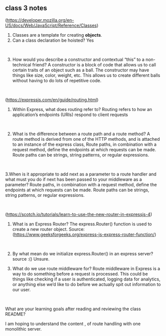 ## class 3 notes


(https://developer.mozilla.org/en-US/docs/Web/JavaScript/Reference/Classes)
1. Classes are a template for creating __objects__.
2. Can a class declaration be hoisted?
Yes
<br>

3. How would you describe a constructor and contextual “this” to a non-technical friend?
A constructor is a block of code that allows us to call certain traits of an object such as a ball.  The constructor may have things like size, color, weight, etc.
This allows us to create different balls without having to do lots of repetitive code.
<br>

(https://expressjs.com/en/guide/routing.html)

1. Within Express, what does routing refer to?
Routing refers to how an application’s endpoints (URIs) respond to client requests
<br>

2. What is the difference between a route path and a route method?
A route method is derived from one of the HTTP methods, and is attached to an instance of the express class, 
Route paths, in combination with a request method, define the endpoints at which requests can be made. Route paths can be strings, string patterns, or regular expressions.
<br>

3.When is it appropriate to add next as a parameter to a route handler and what must you do if next has been passed to your middleware as a parameter?
Route paths, in combination with a request method, define the endpoints at which requests can be made. Route paths can be strings, string patterns, or regular expressions.

<br>

(https://scotch.io/tutorials/learn-to-use-the-new-router-in-expressjs-4)

1. What is an Express Router?
The express.Router() function is used to create a new router object.  Source:(https://www.geeksforgeeks.org/express-js-express-router-function/)
<br>

2. By what mean do we initialize express.Router() in an express server? source :()
Unsure.

3. What do we use route middleware for?
Route middleware in Express is a way to do something before a request is processed. This could be things like checking if a user is authenticated, logging data for analytics, or anything else we’d like to do before we actually spit out information to our user.
<br>

What are your learning goals after reading and reviewing the class README?

I am hoping to understand the content , of route handling with one monolithic server.
